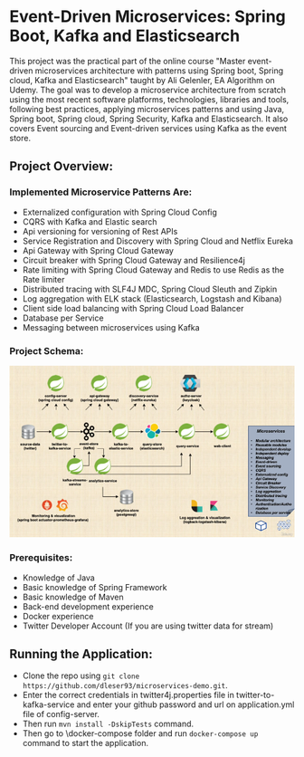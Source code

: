 # Event-Driven Microservices: Spring Boot, Kafka and Elasticsearch
This project was the practical part of the online course "Master event-driven microservices architecture with patterns using Spring boot, Spring cloud, Kafka and Elasticsearch" taught by Ali Gelenler, EA Algorithm on Udemy. The goal was to develop a microservice architecture from scratch using the most recent software platforms, technologies, libraries and tools, following best practices, applying microservices patterns and using Java, Spring boot, Spring cloud, Spring Security, Kafka and Elasticsearch. It also covers Event sourcing and Event-driven services using Kafka as the event store.

## Project Overview:

### Implemented Microservice Patterns Are:
- Externalized configuration with Spring Cloud Config
- CQRS with Kafka and Elastic search
- Api versioning for versioning of Rest APIs
- Service Registration and Discovery with Spring Cloud and Netflix Eureka
- Api Gateway with Spring Cloud Gateway
- Circuit breaker with Spring Cloud Gateway and Resilience4j
- Rate limiting with Spring Cloud Gateway and Redis to use Redis as the Rate limiter
- Distributed tracing with SLF4J MDC, Spring Cloud Sleuth and Zipkin
- Log aggregation with ELK stack (Elasticsearch, Logstash and Kibana)
- Client side load balancing with Spring Cloud Load Balancer
- Database per Service
- Messaging between microservices using Kafka

### Project Schema:
![alt text](https://github.com/dleser93/microservices-demo/blob/main/images/project_overview.png?raw=true)

### Prerequisites:
- Knowledge of Java
- Basic knowledge of Spring Framework
- Basic knowledge of Maven
- Back-end development experience
- Docker experience
- Twitter Developer Account (If you are using twitter data for stream)

## Running the Application:
- Clone the repo using ```git clone https://github.com/dleser93/microservices-demo.git```.
- Enter the correct credentials in twitter4j.properties file in twitter-to-kafka-service 
and enter your github password and url on application.yml file of config-server.
- Then run ```mvn install -DskipTests``` command.
- Then go to \docker-compose folder and run ```docker-compose up``` command to start the application.
